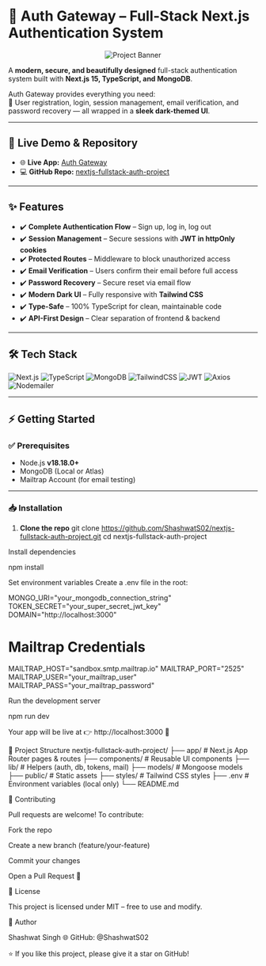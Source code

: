 # 🚀 Auth Gateway – Full-Stack Next.js Authentication System

<p align="center">
  <img src="https://placehold.co/700x350/111111/FFFFFF?text=Auth+Gateway&font=raleway" alt="Project Banner">
</p>

A **modern, secure, and beautifully designed** full-stack authentication system built with **Next.js 15, TypeScript, and MongoDB**.  

Auth Gateway provides everything you need:  
🔑 User registration, login, session management, email verification, and password recovery — all wrapped in a **sleek dark-themed UI**.  

---

## 🔗 Live Demo & Repository

- 🌐 **Live App:** [Auth Gateway](https://nextjs-fullstack-auth-project-tau.vercel.app/login)  
- 💻 **GitHub Repo:** [nextjs-fullstack-auth-project](https://github.com/ShashwatS02/nextjs-fullstack-auth-project/)  

---

## ✨ Features

- ✔️ **Complete Authentication Flow** – Sign up, log in, log out  
- ✔️ **Session Management** – Secure sessions with **JWT in httpOnly cookies**  
- ✔️ **Protected Routes** – Middleware to block unauthorized access  
- ✔️ **Email Verification** – Users confirm their email before full access  
- ✔️ **Password Recovery** – Secure reset via email flow  
- ✔️ **Modern Dark UI** – Fully responsive with **Tailwind CSS**  
- ✔️ **Type-Safe** – 100% TypeScript for clean, maintainable code  
- ✔️ **API-First Design** – Clear separation of frontend & backend  

---

## 🛠️ Tech Stack

![Next.js](https://img.shields.io/badge/Next.js-000000?style=for-the-badge&logo=nextdotjs&logoColor=white)
![TypeScript](https://img.shields.io/badge/TypeScript-%23007ACC.svg?style=for-the-badge&logo=typescript&logoColor=white)
![MongoDB](https://img.shields.io/badge/MongoDB-%234ea94b.svg?style=for-the-badge&logo=mongodb&logoColor=white)
![TailwindCSS](https://img.shields.io/badge/TailwindCSS-%2338B2AC.svg?style=for-the-badge&logo=tailwind-css&logoColor=white)
![JWT](https://img.shields.io/badge/JWT-000000.svg?style=for-the-badge&logo=jsonwebtokens&logoColor=white)
![Axios](https://img.shields.io/badge/Axios-671ddf?style=for-the-badge&logo=axios&logoColor=white)
![Nodemailer](https://img.shields.io/badge/Nodemailer-2c3e50?style=for-the-badge&logo=gmail&logoColor=white)

---

## ⚡ Getting Started

### ✅ Prerequisites
- Node.js **v18.18.0+**  
- MongoDB (Local or Atlas)  
- Mailtrap Account (for email testing)  

---

### 📥 Installation

1. **Clone the repo**
git clone https://github.com/ShashwatS02/nextjs-fullstack-auth-project.git
cd nextjs-fullstack-auth-project

Install dependencies

npm install


Set environment variables
Create a .env file in the root:

MONGO_URI="your_mongodb_connection_string"
TOKEN_SECRET="your_super_secret_jwt_key"
DOMAIN="http://localhost:3000"

# Mailtrap Credentials
MAILTRAP_HOST="sandbox.smtp.mailtrap.io"
MAILTRAP_PORT="2525"
MAILTRAP_USER="your_mailtrap_user"
MAILTRAP_PASS="your_mailtrap_password"


Run the development server

npm run dev


Your app will be live at 👉 http://localhost:3000
 🎉

📂 Project Structure
nextjs-fullstack-auth-project/
├── app/                  # Next.js App Router pages & routes
├── components/           # Reusable UI components
├── lib/                  # Helpers (auth, db, tokens, mail)
├── models/               # Mongoose models
├── public/               # Static assets
├── styles/               # Tailwind CSS styles
├── .env                  # Environment variables (local only)
└── README.md

🤝 Contributing

Pull requests are welcome! To contribute:

Fork the repo

Create a new branch (feature/your-feature)

Commit your changes

Open a Pull Request 🚀

📜 License

This project is licensed under MIT – free to use and modify.

👤 Author

Shashwat Singh
🌐 GitHub: @ShashwatS02

⭐ If you like this project, please give it a star on GitHub!
